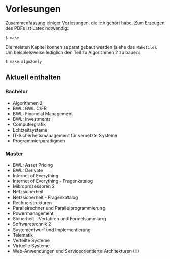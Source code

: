 Vorlesungen
===========

Zusammenfassung einiger Vorlesungen, die ich gehört habe. Zum Erzeugen des PDFs ist Latex 
notwendig:

`$ make`

Die meisten Kapitel können separat gebaut werden (siehe das `Makefile`). Um beispielsweise lediglich den Teil zu Algorithmen 2 zu bauen:

`$ make algo2only`

Aktuell enthalten
-----------------

### Bachelor

* Algorithmen 2
* BWL: BWL C/FR
* BWL: Financial Management
* BWL: Investments
* Computergrafik
* Echtzeitsysteme
* IT-Sicherheitsmanagement für vernetzte Systeme
* Programmierparadigmen

### Master

* BWL: Asset Pricing
* BWL: Derivate
* Internet of Everything
* Internet of Everything - Fragenkatalog
* Mikroprozessoren 2
* Netzsicherheit
* Netzsicherheit - Fragenkatalog
* Rechnerstrukturen
* Parallelrechner und Parallelprogrammierung
* Powermanagement
* Sicherheit - Verfahren und Formelsammlung
* Softwaretechnik 2
* Systementwurf und Implementierung
* Telematik
* Verteilte Systeme
* Virtuelle Systeme
* Web-Anwendungen und Serviceorientierte Architekturen (II)